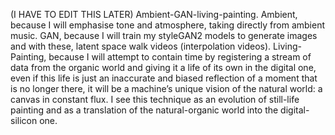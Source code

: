 (I HAVE TO EDIT THIS LATER) Ambient-GAN-living-painting. Ambient, because I will emphasise tone and atmosphere, taking directly from ambient music. GAN, because I will train my styleGAN2 models to generate images and with these, latent space walk videos (interpolation videos). Living-Painting, because I will attempt to contain time by registering a stream of data from the organic world and giving it a life of its own in the digital one, even if this life is just an inaccurate and biased reflection of a moment that is no longer there, it will be a machine’s unique vision of the natural world: a canvas in constant flux. I see this technique as an evolution of still-life painting and as a translation of the natural-organic world into the digital-silicon one.